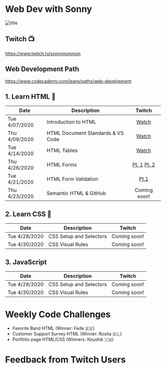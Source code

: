 # Web Dev with Sonny

![title](https://github.com/sonnynomnom/web-dev-with-sonny/blob/master/logo.gif)

## Twitch 📺

https://www.twitch.tv/sonnynomnom

## Web Development Path

https://www.codecademy.com/learn/paths/web-development

## 1. Learn HTML 🦴

| Date | Description | Twitch |
| --- | --- |:---:|
| Tue 4/07/2020 | Introduction to HTML | [Watch](https://www.twitch.tv/videos/586254495?collection=8sq6CqKWAxaitw) |
| Thu 4/09/2020 | HTML Document Standards & VS Code| [Watch](https://www.twitch.tv/videos/591215784?collection=8sq6CqKWAxaitw) |
| Tue 4/14/2020 | HTML Tables | [Watch](https://www.twitch.tv/videos/592993926?collection=8sq6CqKWAxaitw) | 
| Thu 4/26/2020 | HTML Forms | [Pt. 1](https://www.twitch.tv/videos/594051849?collection=8sq6CqKWAxaitw) [Pt. 2](https://www.twitch.tv/videos/594157658?collection=8sq6CqKWAxaitw) |
| Tue 4/21/2020 | HTML Form Validation | [Pt.1](https://www.twitch.tv/videos/600059918?collection=8sq6CqKWAxaitw) |
| Thu 4/23/2020 | Semantic HTML & GitHub | Coming soon! |

## 2. Learn CSS 💅

| Date | Description | Twitch |
| --- | --- | --- |
| Tue 4/28/2020 | CSS Setup and Selectors | Coming soon! | 
| Tue 4/30/2020 | CSS Visual Rules | Coming soon! | 


## 3. JavaScript 

| Date | Description | Twitch |
| --- | --- | --- |
| Tue 4/28/2020 | CSS Setup and Selectors | Coming soon! | 
| Tue 4/30/2020 | CSS Visual Rules | Coming soon! | 

# Weekly Code Challenges

- Favorite Band HTML (Winner: Fede 🇪🇸)
- Customer Support Survey HTML (Winner: Rosita 🇳🇱)
- Portfolio page HTML/CSS (Winners: Koushik 🇮🇳)



# Feedback from Twitch Users

